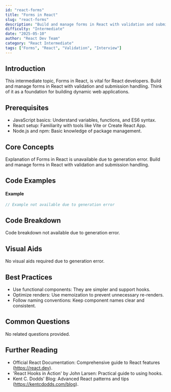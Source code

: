 ```yaml
---
id: "react-forms"
title: "Forms in React"
slug: "react-forms"
description: "Build and manage forms in React with validation and submission handling."
difficulty: "Intermediate"
date: "2025-05-10"
author: "React Dev Team"
category: "React Intermediate"
tags: ["Forms", "React", "Validation", "Interview"]
---
```


## Introduction

This intermediate topic, Forms in React, is vital for React developers. Build and manage forms in React with validation and submission handling. Think of it as a foundation for building dynamic web applications.

## Prerequisites

- JavaScript basics: Understand variables, functions, and ES6 syntax.
- React setup: Familiarity with tools like Vite or Create React App.
- Node.js and npm: Basic knowledge of package management.

## Core Concepts

Explanation of Forms in React is unavailable due to generation error. Build and manage forms in React with validation and submission handling.

## Code Examples

#### Example
```jsx
// Example not available due to generation error
```

## Code Breakdown

Code breakdown not available due to generation error.

## Visual Aids

No visual aids required due to generation error.

## Best Practices

- Use functional components: They are simpler and support hooks.
- Optimize renders: Use memoization to prevent unnecessary re-renders.
- Follow naming conventions: Keep component names clear and consistent.

## Common Questions

No related questions provided.

## Further Reading

- Official React Documentation: Comprehensive guide to React features (https://react.dev).
- 'React Hooks in Action' by John Larsen: Practical guide to using hooks.
- Kent C. Dodds' Blog: Advanced React patterns and tips (https://kentcdodds.com/blog).
